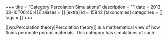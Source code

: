 +++
title = "Category:Percolation Simulations"
description = ""
date = 2013-08-10T06:40:41Z
aliases = []
[extra]
id = 15842
[taxonomies]
categories = []
tags = []
+++

[[wp:Percolation theory|Percolation theory]] is a mathematical view of how fluids permeate porous materials. This category has simulations of such.
